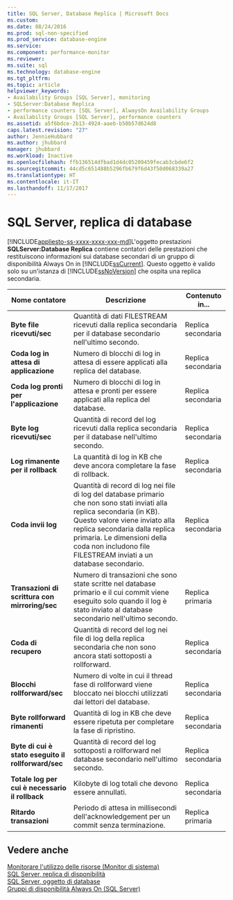 ```yaml
---
title: SQL Server, Database Replica | Microsoft Docs
ms.custom: 
ms.date: 08/24/2016
ms.prod: sql-non-specified
ms.prod_service: database-engine
ms.service: 
ms.component: performance-monitor
ms.reviewer: 
ms.suite: sql
ms.technology: database-engine
ms.tgt_pltfrm: 
ms.topic: article
helpviewer_keywords:
- Availability Groups [SQL Server], monitoring
- SQLServer:Database Replica
- performance counters [SQL Server], AlwaysOn Availability Groups
- Availability Groups [SQL Server], performance counters
ms.assetid: a5f6bdce-2b13-4924-aaeb-b50b57d624d8
caps.latest.revision: "27"
author: JennieHubbard
ms.author: jhubbard
manager: jhubbard
ms.workload: Inactive
ms.openlocfilehash: ffb136514dfbad1d4dc05209459fecab3cbde6f2
ms.sourcegitcommit: 44cd5c651488b5296fb679f6d43f50d068339a27
ms.translationtype: HT
ms.contentlocale: it-IT
ms.lasthandoff: 11/17/2017
---
```

# <a name="sql-server-database-replica"></a>SQL Server, replica di database
[!INCLUDE[appliesto-ss-xxxx-xxxx-xxx-md](../../includes/appliesto-ss-xxxx-xxxx-xxx-md.md)]L'oggetto prestazioni **SQLServer:Database Replica** contiene contatori delle prestazioni che restituiscono informazioni sui database secondari di un gruppo di disponibilità Always On in [!INCLUDE[ssCurrent](../../includes/sscurrent-md.md)]. Questo oggetto è valido solo su un'istanza di [!INCLUDE[ssNoVersion](../../includes/ssnoversion-md.md)] che ospita una replica secondaria.  
  
|Nome contatore|Descrizione|Contenuto in...|  
|------------------|-----------------|--------------|  
|**Byte file ricevuti/sec**|Quantità di dati FILESTREAM ricevuti dalla replica secondaria per il database secondario nell'ultimo secondo.|Replica secondaria|  
|**Coda log in attesa di applicazione**|Numero di blocchi di log in attesa di essere applicati alla replica del database.|Replica secondaria|
|**Coda log pronti per l'applicazione**|Numero di blocchi di log in attesa e pronti per essere applicati alla replica del database.|Replica secondaria| 
|**Byte log ricevuti/sec**|Quantità di record del log ricevuti dalla replica secondaria per il database nell'ultimo secondo.|Replica secondaria|  
|**Log rimanente per il rollback**|La quantità di log in KB che deve ancora completare la fase di rollback.|Replica secondaria|  
|**Coda invii log**|Quantità di record di log nei file di log del database primario che non sono stati inviati alla replica secondaria (in KB). Questo valore viene inviato alla replica secondaria dalla replica primaria. Le dimensioni della coda non includono file FILESTREAM inviati a un database secondario.|Replica secondaria|  
|**Transazioni di scrittura con mirroring/sec**|Numero di transazioni che sono state scritte nel database primario e il cui commit viene eseguito solo quando il log è stato inviato al database secondario nell'ultimo secondo.|Replica primaria|  
|**Coda di recupero**|Quantità di record del log nei file di log della replica secondaria che non sono ancora stati sottoposti a rollforward.|Replica secondaria|  
|**Blocchi rollforward/sec**|Numero di volte in cui il thread fase di rollforward viene bloccato nei blocchi utilizzati dai lettori del database.|Replica secondaria|  
|**Byte rollforward rimanenti**|Quantità di log in KB che deve essere ripetuta per completare la fase di ripristino.|Replica secondaria|  
|**Byte di cui è stato eseguito il rollforward/sec**|Quantità di record del log sottoposti a rollforward nel database secondario nell'ultimo secondo.|Replica secondaria|  
|**Totale log per cui è necessario il rollback**|Kilobyte di log totali che devono essere annullati.|Replica secondaria|  
|**Ritardo transazioni**|Periodo di attesa in millisecondi dell'acknowledgement per un commit senza terminazione.|Replica primaria|  
  
## <a name="see-also"></a>Vedere anche  
 [Monitorare l'utilizzo delle risorse &#40;Monitor di sistema&#41;](../../relational-databases/performance-monitor/monitor-resource-usage-system-monitor.md)   
 [SQL Server, replica di disponibilità](../../relational-databases/performance-monitor/sql-server-availability-replica.md)   
 [SQL Server, oggetto di database](../../relational-databases/performance-monitor/sql-server-databases-object.md)   
 [Gruppi di disponibilità Always On &#40;SQL Server&#41;](../../database-engine/availability-groups/windows/always-on-availability-groups-sql-server.md)  
  
  
